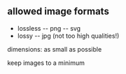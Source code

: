 allowed image formats
---
- lossless
-- png
-- svg
- lossy
-- jpg (not too high qualities!)

dimensions: as small as possible

keep images to a minimum

